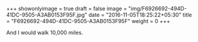 +++
showonlyimage = true
draft = false
image = "img/F6926692-494D-41DC-9505-A3AB0153F95F.jpg"
date = "2016-11-05T18:25:22+05:30"
title = "F6926692-494D-41DC-9505-A3AB0153F95F"
weight = 0
+++

And I would walk 10,000 miles.

